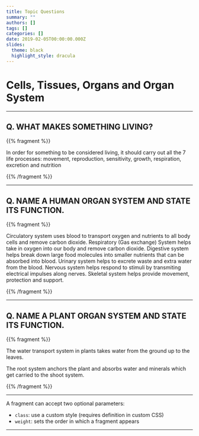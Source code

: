 ```yaml
---
title: Topic Questions
summary: ""
authors: []
tags: []
categories: []
date: 2019-02-05T00:00:00.000Z
slides:
  theme: black
  highlight_style: dracula
---
```

# Cells, Tissues, Organs and Organ System

- - -

## Q. WHAT MAKES SOMETHING LIVING?

{{% fragment %}}

In order for something to be considered living, it should carry out all the 7 life processes: movement, reproduction, sensitivity, growth, respiration, excretion and nutrition

 {{% /fragment %}}

- - -

## Q. NAME A HUMAN ORGAN SYSTEM AND STATE ITS FUNCTION.

{{% fragment %}}

Circulatory system uses blood to transport oxygen and nutrients to all body cells and remove carbon dioxide.  Respiratory (Gas exchange) System helps take in oxygen into our body and remove carbon dioxide. Digestive system helps break down large food molecules into smaller nutrients that can be absorbed into blood. U﻿rinary system helps to excrete waste and extra water from the blood. N﻿ervous system helps respond to stimuli by transmiting electrical impulses along nerves. S﻿keletal system helps provide movement, protection and support.

 {{% /fragment %}}

- - -

## Q. NAME A PLANT ORGAN SYSTEM AND STATE ITS FUNCTION.

{{% fragment %}}

The water transport system in plants takes water from the ground up to the leaves. 

T﻿he root system anchors the plant and absorbs water and minerals which get carried to the shoot system.

 {{% /fragment %}}

- - -

A fragment can accept two optional parameters:

* `class`: use a custom style (requires definition in custom CSS)
* `weight`: sets the order in which a fragment appears

- - -